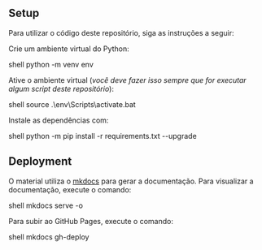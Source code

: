 ## Setup

Para utilizar o código deste repositório, siga as instruções a seguir:

Crie um ambiente virtual do Python:

 shell
python -m venv env


Ative o ambiente virtual (*você deve fazer isso sempre que for executar algum script deste repositório*):

 shell
source .\env\Scripts\activate.bat


Instale as dependências com:

 shell
python -m pip install -r requirements.txt --upgrade


## Deployment

O material utiliza o [mkdocs](https://www.mkdocs.org/) para gerar a documentação. Para visualizar a documentação, execute o comando:

 shell
mkdocs serve -o


Para subir ao GitHub Pages, execute o comando:

 shell
mkdocs gh-deploy